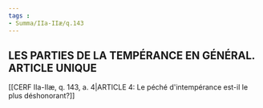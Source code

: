 ```yaml
---
tags : 
- Summa/IIa-IIæ/q.143
---
```


## LES PARTIES DE LA TEMPÉRANCE EN GÉNÉRAL. ARTICLE UNIQUE

[[CERF IIa-IIæ, q. 143, a. 4|ARTICLE 4: Le péché d'intempérance est-il le plus déshonorant?]]

